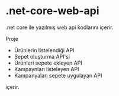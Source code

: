 # .net-core-web-api
.net core ile yazılmış web api  kodlarını içerir.

Proje

* Ürünlerin listelendiği API
* Sepet oluşturma API'si
* Ürünleri sepete ekleyen API
* Kampaynları listeleyen API 
* Kampanyaları sepete uygulayan API

içerir.


